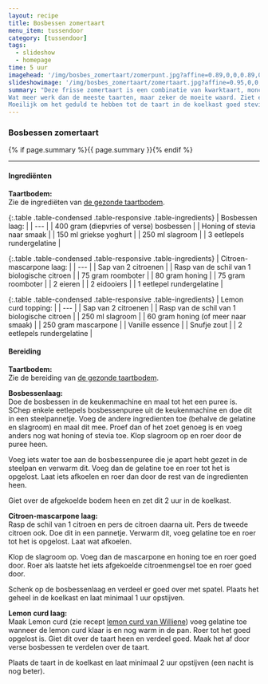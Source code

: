 ```yaml
---
layout: recipe
title: Bosbessen zomertaart
menu_item: tussendoor
category: [tussendoor]
tags:
  - slideshow
  - homepage
time: 5 uur
imagehead: '/img/bosbes_zomertaart/zomerpunt.jpg?affine=0.89,0,0,0.89,0,0,850,450,00,30'
slideshowimage: '/img/bosbes_zomertaart/zomertaart.jpg?affine=0.95,0,0,0.95,0,0,900,550,0,80'
summary: "Deze frisse zomertaart is een combinatie van kwarktaart, monchoutaart, veel vers fuit en lemon curd.
Wat meer werk dan de meeste taarten, maar zeker de moeite waard. Ziet er prachtig uit en hij is echt heerlijk!
Moeilijk om het geduld te hebben tot de taart in de koelkast goed stevig is geworden, want je wilt er eigenlijk gelijk aan beginnen!"
---
```


### Bosbessen zomertaart

{% if page.summary %}{{ page.summary }}{% endif %}

---

#### Ingredi&euml;nten

**Taartbodem:**  
Zie de ingredi&euml;ten van [de gezonde taartbodem](/tussendoor/gezonde-taartbodem/ "de gezonde taartbodem").

{:.table .table-condensed .table-responsive .table-ingredients}
| Bosbessen laag: |
| --- |
| 400 gram (diepvries of verse) bosbessen |
| Honing of stevia naar smaak |
| 150 ml griekse yoghurt |
| 250 ml slagroom |
| 3 eetlepels rundergelatine |

{:.table .table-condensed .table-responsive .table-ingredients}
| Citroen-mascarpone laag: |
| --- |
| Sap van 2 citroenen |
| Rasp van de schil van 1 biologische citroen |
| 75 gram roomboter |
| 80 gram honing |
| 75 gram roomboter |
| 2 eieren |
| 2 eidooiers |
| 1 eetlepel rundergelatine |

{:.table .table-condensed .table-responsive .table-ingredients}
| Lemon curd topping: |
| --- |
| Sap van 2 citroenen |
| Rasp van de schil van 1 biologische citroen |
| 250 ml slagroom |
| 60 gram honing (of meer naar smaak) |
| 250 gram mascarpone |
| Vanille essence |
| Snufje zout |
| 2 eetlepels rundergelatine |


#### Bereiding

**Taartbodem:**  
Zie de bereiding van [de gezonde taartbodem](/tussendoor/gezonde-taartbodem/#bereiding "de gezonde taartbodem").

**Bosbessenlaag:**  
Doe de bosbessen in de keukenmachine en maal tot het een puree is. SChep enkele eetlepels bosbessenpuree uit de keukenmachine en doe dit in een steelpannetje. Voeg de andere ingredienten toe (behalve de gelatine en slagroom) en maal dit mee. Proef dan of het zoet genoeg is en voeg anders nog wat honing of stevia toe. Klop slagroom op en roer door de puree heen.

Voeg iets water toe aan de bosbessenpuree die je apart hebt gezet in de steelpan en verwarm dit. Voeg dan de gelatine toe en roer tot het is opgelost. Laat iets afkoelen en roer dan door de rest van de ingredienten heen.

Giet over de afgekoelde bodem heen en zet dit 2 uur in de koelkast.

**Citroen-mascarpone laag:**  
Rasp de schil van 1 citroen en pers de citroen daarna uit. Pers de tweede citroen ook. Doe dit in een pannetje. Verwarm dit, voeg gelatine toe en roer tot het is opgelost. Laat wat afkoelen.

Klop de slagroom op. Voeg dan de mascarpone en honing toe en roer goed door. Roer als laatste het iets afgekoelde citroenmengsel toe en roer goed door.

Schenk op de bosbessenlaag en verdeel er goed over met spatel. Plaats het geheel in de koelkast en laat minimaal 1 uur opstijven.

**Lemon curd laag:**  
Maak Lemon curd (zie recept [lemon curd van Williene](http://www.smakelijck.nl/recepten/lemon-curd-/)) voeg gelatine toe wanneer de lemon curd klaar is en nog warm in de pan. Roer tot het goed opgelost is.
Giet dit over de taart heen en verdeel goed. Maak het af door verse bosbessen te verdelen over de taart.

Plaats de taart in de koelkast en laat minimaal 2 uur opstijven (een nacht is nog beter).
